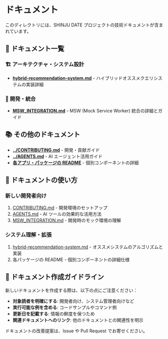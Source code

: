 # ドキュメント

このディレクトリには、SHINJU DATE プロジェクトの技術ドキュメントが含まれています。

## 📖 ドキュメント一覧

### 🏗️ アーキテクチャ・システム設計

- **[hybrid-recommendation-system.md](hybrid-recommendation-system.md)** - ハイブリッドオススメクエリシステムの実装詳細

### 🔧 開発・統合

- **[MSW_INTEGRATION.md](MSW_INTEGRATION.md)** - MSW (Mock Service Worker) 統合の詳細とガイド

## 📚 その他のドキュメント

- **[../CONTRIBUTING.md](../CONTRIBUTING.md)** - 開発・貢献ガイド
- **[../AGENTS.md](../AGENTS.md)** - AI エージェント活用ガイド
- **[各アプリ・パッケージの README](../)** - 個別コンポーネントの詳細

## 🎯 ドキュメントの使い方

### 新しい開発者向け

1. [CONTRIBUTING.md](../CONTRIBUTING.md) - 開発環境のセットアップ
2. [AGENTS.md](../AGENTS.md) - AI ツールの効果的な活用方法
3. [MSW_INTEGRATION.md](MSW_INTEGRATION.md) - 開発時のモック環境の理解

### システム理解・拡張

1. [hybrid-recommendation-system.md](hybrid-recommendation-system.md) - オススメシステムのアルゴリズムと実装
2. 各パッケージの README - 個別コンポーネントの詳細仕様

## 📝 ドキュメント作成ガイドライン

新しいドキュメントを作成する際は、以下の点にご注意ください：

- **対象読者を明確にする**: 開発者向け、システム管理者向けなど
- **実行可能な例を含める**: コードサンプルやコマンド例
- **更新日を記載する**: 情報の鮮度を保つため
- **関連ドキュメントへのリンク**: 他のドキュメントとの関連性を明示

ドキュメントの改善提案は、Issue や Pull Request でお寄せください。